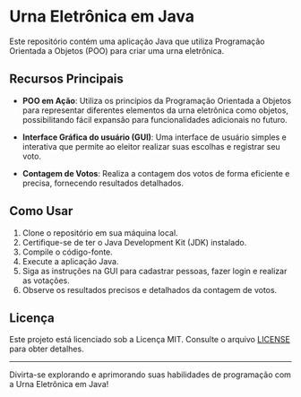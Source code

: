# Urna Eletrônica em Java

Este repositório contém uma aplicação Java que utiliza Programação Orientada a Objetos (POO) para criar uma urna eletrônica.

## Recursos Principais

- **POO em Ação**: Utiliza os princípios da Programação Orientada a Objetos para representar diferentes elementos da urna eletrônica como objetos, possibilitando fácil expansão para funcionalidades adicionais no futuro.

- **Interface Gráfica do usuário (GUI)**: Uma interface de usuário simples e interativa que permite ao eleitor realizar suas escolhas e registrar seu voto.

- **Contagem de Votos**: Realiza a contagem dos votos de forma eficiente e precisa, fornecendo resultados detalhados.

## Como Usar

1. Clone o repositório em sua máquina local.
2. Certifique-se de ter o Java Development Kit (JDK) instalado.
3. Compile o código-fonte.
4. Execute a aplicação Java.
5. Siga as instruções na GUI para cadastrar pessoas, fazer login e realizar as votações.
6. Observe os resultados precisos e detalhados da contagem de votos.

## Licença

Este projeto está licenciado sob a Licença MIT. Consulte o arquivo [LICENSE](LICENSE) para obter detalhes.

---

Divirta-se explorando e aprimorando suas habilidades de programação com a Urna Eletrônica em Java!
